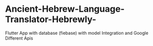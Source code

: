 # Ancient-Hebrew-Language-Translator-Hebrewly-
Flutter App with database (fiebase) with model Integration and Google Different Apis
